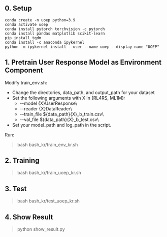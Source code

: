 ## 0. Setup

```
conda create -n uoep python=3.9
conda activate uoep
conda install pytorch torchvision -c pytorch
conda install pandas matplotlib scikit-learn
pip install tqdm
conda install -c anaconda ipykernel
python -m ipykernel install --user --name uoep --display-name "UOEP"
```


## 1. Pretrain User Response Model as Environment Component

Modify train_env.sh:
* Change the directories, data_path, and output_path for your dataset
* Set the following arguments with X in {RL4RS, ML1M}:
  * --model {X}UserResponse\
  * --reader {X}DataReader\
  * --train_file ${data_path}{X}_b_train.csv\
  * --val_file ${data_path}{X}_b_test.csv\
* Set your model_path and log_path in the script.

Run:
> bash bash_kr/train_env_kr.sh

## 2. Training

> bash bash_kr/train_uoep_kr.sh

## 3. Test

> bash bash_kr/test_uoep_kr.sh

## 4. Show Result

> python show_result.py